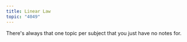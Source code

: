 ```yaml
---
title: Linear Law
topic: "4049"
---
```

There's always that one topic per subject that you just have no notes for.